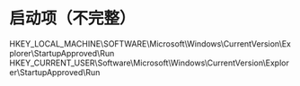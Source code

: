 # 启动项（不完整）

HKEY\_LOCAL\_MACHINE\SOFTWARE\Microsoft\Windows\CurrentVersion\Explorer\StartupApproved\Run
HKEY\_CURRENT\_USER\Software\Microsoft\Windows\CurrentVersion\Explorer\StartupApproved\Run